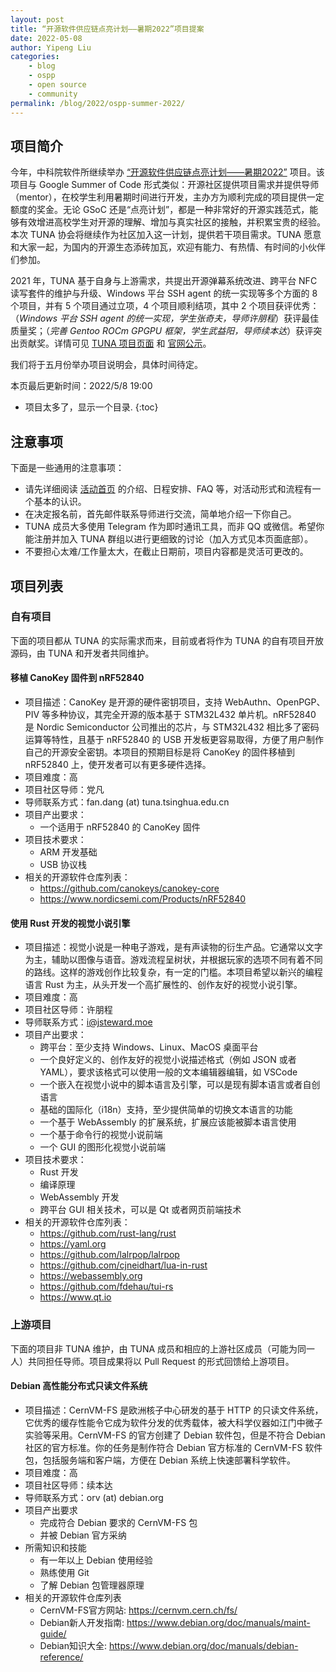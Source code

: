 ```yaml
---
layout: post
title: “开源软件供应链点亮计划——暑期2022”项目提案
date: 2022-05-08
author: Yipeng Liu
categories:
    - blog
    - ospp
    - open source
    - community
permalink: /blog/2022/ospp-summer-2022/
---
```


## 项目简介

今年，中科院软件所继续举办 [“开源软件供应链点亮计划——暑期2022”](https://summer.iscas.ac.cn/) 项目。该项目与 Google Summer of Code 形式类似：开源社区提供项目需求并提供导师（mentor），在校学生利用暑期时间进行开发，主办方为顺利完成的项目提供一定额度的奖金。无论 GSoC 还是“点亮计划”，都是一种非常好的开源实践范式，能够有效增进高校学生对开源的理解、增加与真实社区的接触，并积累宝贵的经验。本次 TUNA 协会将继续作为社区加入这一计划，提供若干项目需求。TUNA 愿意和大家一起，为国内的开源生态添砖加瓦，欢迎有能力、有热情、有时间的小伙伴们参加。

2021 年，TUNA 基于自身与上游需求，共提出开源弹幕系统改进、跨平台 NFC 读写套件的维护与升级、Windows 平台 SSH agent 的统一实现等多个方面的 8 个项目，并有 5 个项目通过立项，4 个项目顺利结项，其中 2 个项目获评优秀：（_Windows 平台 SSH agent 的统一实现，学生张奇夫，导师许朋程_）获评最佳质量奖；（_完善 Gentoo ROCm GPGPU 框架，学生武益阳，导师续本达_）获评突出贡献奖。详情可见 [TUNA 项目页面](https://tuna.moe/blog/2021/ospp-summer-2021/) 和 [官网公示](https://summer-ospp.ac.cn/2021/#/fintermdata)。 

<!-- 你也可在活动官网查看 [TUNA 的项目列表](https://summer.iscas.ac.cn/#/org/orgdetail/tuna)。 -->

我们将于五月份举办项目说明会，具体时间待定。

本页最后更新时间：2022/5/8 19:00

* 项目太多了，显示一个目录.
{:toc}

## 注意事项

下面是一些通用的注意事项：

* 请先详细阅读 [活动首页](https://summer.iscas.ac.cn/) 的介绍、日程安排、FAQ 等，对活动形式和流程有一个基本的认识。
* 在决定报名前，首先邮件联系导师进行交流，简单地介绍一下你自己。
* TUNA 成员大多使用 Telegram 作为即时通讯工具，而非 QQ 或微信。希望你能注册并加入 TUNA 群组以进行更细致的讨论（加入方式见本页面底部）。
* 不要担心太难/工作量太大，在截止日期前，项目内容都是灵活可更改的。

## 项目列表

### 自有项目

下面的项目都从 TUNA 的实际需求而来，目前或者将作为 TUNA 的自有项目开放源码，由 TUNA 和开发者共同维护。

#### 移植 CanoKey 固件到 nRF52840

* 项目描述：CanoKey 是开源的硬件密钥项目，支持 WebAuthn、OpenPGP、PIV 等多种协议，其完全开源的版本基于 STM32L432 单片机。nRF52840 是 Nordic Semiconductor 公司推出的芯片，与 STM32L432 相比多了密码运算等特性，且基于 nRF52840 的 USB 开发板更容易取得，方便了用户制作自己的开源安全密钥。本项目的预期目标是将 CanoKey 的固件移植到 nRF52840 上，使开发者可以有更多硬件选择。
* 项目难度：高
* 项目社区导师：党凡
* 导师联系方式：fan.dang (at) tuna.tsinghua.edu.cn
* 项目产出要求：
    * 一个适用于 nRF52840 的 CanoKey 固件
* 项目技术要求：
    * ARM 开发基础
    * USB 协议栈
* 相关的开源软件仓库列表：
    * <https://github.com/canokeys/canokey-core>
    * <https://www.nordicsemi.com/Products/nRF52840>

#### 使用 Rust 开发的视觉小说引擎

* 项目描述：视觉小说是一种电子游戏，是有声读物的衍生产品。它通常以文字为主，辅助以图像与语音。游戏流程呈树状，并根据玩家的选项不同有着不同的路线。这样的游戏创作比较复杂，有一定的门槛。本项目希望以新兴的编程语言 Rust 为主，从头开发一个高扩展性的、创作友好的视觉小说引擎。
* 项目难度：高
* 项目社区导师：许朋程
* 导师联系方式：i@jsteward.moe
* 项目产出要求：
    * 跨平台：至少支持 Windows、Linux、MacOS 桌面平台
    * 一个良好定义的、创作友好的视觉小说描述格式（例如 JSON 或者 YAML），要求该格式可以使用一般的文本编辑器编辑，如 VSCode
    * 一个嵌入在视觉小说中的脚本语言及引擎，可以是现有脚本语言或者自创语言
    * 基础的国际化（i18n）支持，至少提供简单的切换文本语言的功能
    * 一个基于 WebAssembly 的扩展系统，扩展应该能被脚本语言使用
    * 一个基于命令行的视觉小说前端
    * 一个 GUI 的图形化视觉小说前端
* 项目技术要求：
    * Rust 开发
    * 编译原理
    * WebAssembly 开发
    * 跨平台 GUI 相关技术，可以是 Qt 或者网页前端技术
* 相关的开源软件仓库列表：
    * <https://github.com/rust-lang/rust>
    * <https://yaml.org>
    * <https://github.com/lalrpop/lalrpop>
    * <https://github.com/cjneidhart/lua-in-rust>
    * <https://webassembly.org>
    * <https://github.com/fdehau/tui-rs>
    * <https://www.qt.io>


### 上游项目

下面的项目非 TUNA 维护，由 TUNA 成员和相应的上游社区成员（可能为同一人）共同担任导师。项目成果将以 Pull Request 的形式回馈给上游项目。

#### Debian 高性能分布式只读文件系统

* 项目描述：CernVM-FS 是欧洲核子中心研发的基于 HTTP 的只读文件系统，它优秀的缓存性能令它成为软件分发的优秀载体，被大科学仪器如江门中微子实验等采用。CernVM-FS 的官方创建了 Debian 软件包，但是不符合 Debian 社区的官方标准。你的任务是制作符合 Debian 官方标准的 CernVM-FS 软件包，包括服务端和客户端，方便在 Debian 系统上快速部署科学软件。
* 项目难度：高
* 项目社区导师：续本达
* 导师联系方式：orv (at) debian.org
* 项目产出要求
    * 完成符合 Debian 要求的 CernVM-FS 包
    * 并被 Debian 官方采纳
* 所需知识和技能
    * 有一年以上 Debian 使用经验
    * 熟练使用 Git
    * 了解 Debian 包管理器原理
* 相关的开源软件仓库列表
    * CernVM-FS官方网站: https://cernvm.cern.ch/fs/
    * Debian新人开发指南: https://www.debian.org/doc/manuals/maint-guide/
    * Debian知识大全: https://www.debian.org/doc/manuals/debian-reference/
